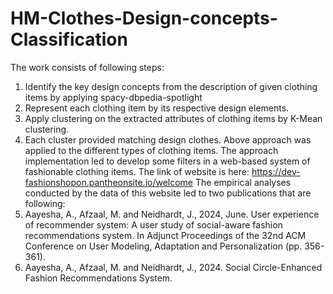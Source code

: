 # HM-Clothes-Design-concepts-Classification
The work consists of following steps:
1) Identify the key design concepts from the description of given clothing items by applying spacy-dbpedia-spotlight
2) Represent each clothing item by its respective design elements.
3) Apply clustering on the extracted attributes of clothing items by K-Mean clustering.
4) Each cluster provided matching design clothes.
Above approach was applied to the different types of clothing items.
The approach implementation led to develop some filters in a web-based system of fashionable clothing items.
The link of website is here: https://dev-fashionshopon.pantheonsite.io/welcome
The empirical analyses conducted by the data of this website led to two publications that are following:
1) Aayesha, A., Afzaal, M. and Neidhardt, J., 2024, June. User experience of recommender system: A user study of social-aware fashion recommendations system. In Adjunct Proceedings of the 32nd ACM Conference on User Modeling, Adaptation and Personalization (pp. 356-361).
2) Aayesha, A., Afzaal, M. and Neidhardt, J., 2024. Social Circle-Enhanced Fashion Recommendations System.

